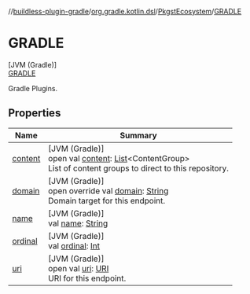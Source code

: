 //[buildless-plugin-gradle](../../../../index.md)/[org.gradle.kotlin.dsl](../../index.md)/[PkgstEcosystem](../index.md)/[GRADLE](index.md)

# GRADLE

[JVM (Gradle)]\
[GRADLE](index.md)

Gradle Plugins.

## Properties

| Name | Summary |
|---|---|
| [content](../-n-p-m/index.md#-1708690541%2FProperties%2F73423754) | [JVM (Gradle)]<br>open val [content](../-n-p-m/index.md#-1708690541%2FProperties%2F73423754): [List](https://kotlinlang.org/api/latest/jvm/stdlib/kotlin.collections/-list/index.html)&lt;ContentGroup&gt;<br>List of content groups to direct to this repository. |
| [domain](../domain.md) | [JVM (Gradle)]<br>open override val [domain](../domain.md): [String](https://kotlinlang.org/api/latest/jvm/stdlib/kotlin/-string/index.html)<br>Domain target for this endpoint. |
| [name](../-n-p-m/index.md#-372974862%2FProperties%2F73423754) | [JVM (Gradle)]<br>val [name](../-n-p-m/index.md#-372974862%2FProperties%2F73423754): [String](https://kotlinlang.org/api/latest/jvm/stdlib/kotlin/-string/index.html) |
| [ordinal](../-n-p-m/index.md#-739389684%2FProperties%2F73423754) | [JVM (Gradle)]<br>val [ordinal](../-n-p-m/index.md#-739389684%2FProperties%2F73423754): [Int](https://kotlinlang.org/api/latest/jvm/stdlib/kotlin/-int/index.html) |
| [uri](../-n-p-m/index.md#100874624%2FProperties%2F73423754) | [JVM (Gradle)]<br>open val [uri](../-n-p-m/index.md#100874624%2FProperties%2F73423754): [URI](https://docs.oracle.com/en/java/javase/11/docs/api/java.base/java/net/URI.html)<br>URI for this endpoint. |

